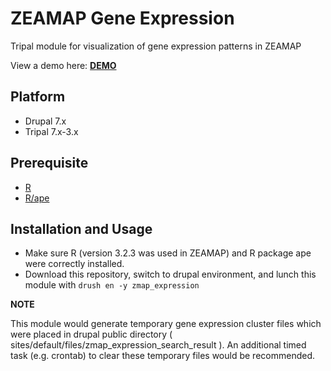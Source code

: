 # ZEAMAP Gene Expression

Tripal module for visualization of gene expression patterns in ZEAMAP

View a demo here: [**DEMO**](http://www.zeamap.com/zmap_expression/search/result/etype/ref/geneids/Zm00015a000003%2C%2CZm00015a000005%2C%2CZm00015a000008%2C%2CZm00015a000009%2C%2CZm00015a000011%2C%2CZm00015a000012%2C%2CZm00015a000021%2C%2CZm00015a000023/samples/SK_15_DAP_Kernel%2CSK_Immature_Ear%2CSK_Internode%2CSK_Leaf%2CSK_Mature_pollen%2CSK_Primary_root%2CSK_SAM%2CSK_Silk%2CSK_Tassel)

## Platform

- Drupal 7.x
- Tripal 7.x-3.x

## Prerequisite

- [R](https://www.r-project.org/)
- [R/ape](http://ape-package.ird.fr/)

## Installation and Usage

- Make sure R (version 3.2.3 was used in ZEAMAP) and R package ape  were correctly installed.
- Download this repository, switch to drupal environment, and lunch this module with
    `drush en -y zmap_expression`

**NOTE**

This module would generate temporary gene expression cluster files which were placed in drupal public directory ( sites/default/files/zmap_expression_search_result ). An additional timed task (e.g. crontab) to clear these temporary files would be recommended.
